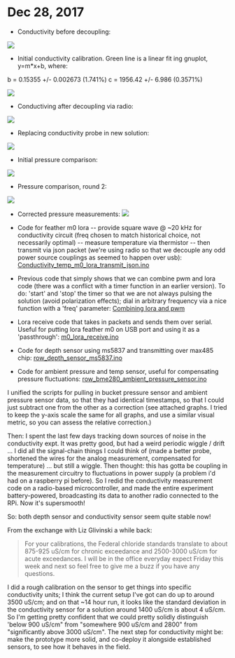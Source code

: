 
# Dec 28, 2017

- Conductivity before decoupling:

![](./imgs/conductivity_before_decoupling.png)

- Initial conductivity calibration. Green line is a linear fit ing gnuplot, y=m*x+b, where:
         
b = 0.15355 +/- 0.002673 (1.741%)
c = 1956.42 +/- 6.986 (0.3571%)

![](./imgs/conductivity_calibration.png)


- Conductiving after decoupling via radio:

![](./imgs/conductivity_decoupled.png)


- Replacing conductivity probe in new solution:

![](./imgs/conductivity_progress_2017_12_28.png)


- Initial pressure comparison: 

![](./imgs/pressure_comparison.png)


- Pressure comparison, round 2:

![](./imgs/pressure_comparison_round_2.png)


- Corrected pressure measurements:
![](./imgs/pressure_corrected_round_2.png)

- Code for feather m0 lora -- provide square wave @ ~20 kHz for conductivity circuit (freq chosen to match historical choice, not necessarily optimal) -- measure temperature via thermistor -- then transmit via json packet (we're using radio so that we decouple any odd power source couplings as seemed to happen over usb): [Conductivity_temp_m0_lora_transmit_json.ino](https://gist.github.com/dwblair/2b517428a16a0688a78964487ea80d20)

- Previous code that simply shows that we can combine pwm and lora code (there was a conflict with a timer function in an earlier version).  To do:  'start' and 'stop' the timer so that we are not always pulsing the solution (avoid polarization effects); dial in arbitrary frequency via a nice function with a 'freq' parameter: [Combining lora and pwm](https://gist.github.com/dwblair/c448957f44c1a48607a121f1aecbbcc7)

- Lora receive code that takes in packets and sends them over serial. Useful for putting lora feather m0 on USB port and using it as a 'passthrough': [m0_lora_receive.ino](https://gist.github.com/dwblair/d912583478ffd3f4efd28e238f1005e3)

- Code for depth sensor using ms5837 and transmitting over max485 chip: [row_depth_sensor_ms5837.ino](https://gist.github.com/dwblair/cdbe6cdaf3c83865badefdc39568a504)

- Code for ambient pressure and temp sensor, useful for compensating pressure fluctuations: [row_bme280_ambient_pressure_sensor.ino](https://gist.github.com/dwblair/602192bfc65250a26da9f316b5d9a4b5)

I unified the scripts for pulling in bucket pressure sensor and ambient pressure sensor data, so that they had identical timestamps, so that I could just subtract one from the other as a correction (see attached graphs.  I tried to keep the y-axis scale the same for all graphs, and use a similar visual metric, so you can assess the relative correction.)

Then: I spent the last few days tracking down sources of noise in the conductivity expt.  It was pretty good, but had a weird periodic wiggle / drift ... I did all the signal-chain things I could think of (made a better probe, shortened the wires for the analog measurement, compensated for temperature) ... but still a wiggle.  Then thought: this has gotta be coupling in the measurement circuitry to fluctuations in power supply (a problem i'd had on a raspberry pi before).  So I redid the conductivity measurement code on a radio-based microcontroller, and made the entire experiment battery-powered, broadcasting its data to another radio connected to the RPi.  Now it's supersmooth!

So: both depth sensor and conductivity sensor seem quite stable now!

From the exchange with Liz Glivinski a while back: 

> For your calibrations, the Federal chloride standards translate to about 875-925 uS/cm for chronic exceedance and 2500-3000 uS/cm for acute exceedances. I will be in the office everyday expect Friday this week and next so feel free to give me a buzz if you have any questions.

I did a rough calibration on the sensor to get things into specific conductivity units; I think the current setup I've got can do up to around 3500 uS/cm; and on that ~14 hour run, it looks like the standard deviation in the conductivity sensor for a solution around 1400 uS/cm is about 4 uS/cm.  So I'm getting pretty confident that we could pretty solidly distinguish 'below 900 uS/cm" from "somewhere 900 uS/cm and 2800" from "significantly above 3000 uS/cm".  The next step for conductivity might be: make the prototype more solid, and co-deploy it alongside established sensors, to see how it behaves in the field.

